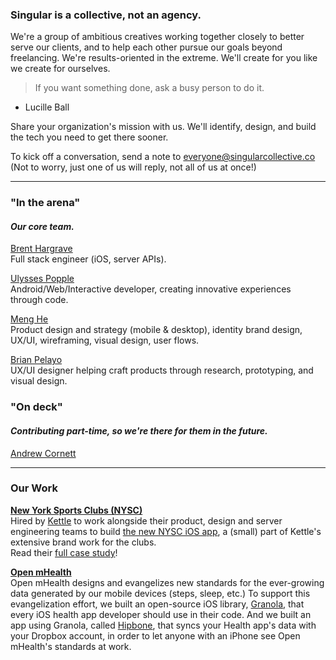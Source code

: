 ### Singular is a collective, not an agency.	

We're a group of ambitious creatives working together closely to better serve our clients, and to help each other pursue our goals beyond freelancing. We're results-oriented in the extreme. We'll create for you like we create for ourselves.

> If you want something done, ask a busy person to do it.	
- Lucille Ball

Share your organization's mission with us. We'll identify, design, and build the tech you need to get there sooner.

To kick off a conversation, send a note to [everyone@singularcollective.co](mailto:everyone@singularcollective.co)	 
(Not to worry, just one of us will reply, not all of us at once!)

***
### "In the arena"
#### *Our core team.*

[Brent Hargrave](https://brent.is)	
Full stack engineer (iOS, server APIs).

[Ulysses Popple](https://ulyssesp.com)	
Android/Web/Interactive developer, creating innovative experiences through code.

[Meng He](http://www.mynameismeng.com)	
Product design and strategy (mobile & desktop), identity brand design, UX/UI, wireframing, visual design, user flows.

[Brian Pelayo](http://bpelayo.com)	
UX/UI designer helping craft products through research, prototyping, and visual design.

### "On deck"
#### *Contributing part-time, so we're there for them in the future.*

[Andrew Cornett](http://andrewcornett.com)	

***
### Our Work

**[New York Sports Clubs (NYSC)](https://newyorksportsclubs.com)**		
Hired by [Kettle](https://kettlenyc.com) to work alongside their product, design and server engineering teams to build [the new NYSC iOS app](https://itunes.apple.com/us/app/sportsclubs-nysc-bsc-psc-wsc/id1120257245), a (small) part of Kettle's extensive brand work for the clubs. 	
Read their [full case study](https://kettlenyc.com/case-studies/nysc)!

**[Open mHealth](http://www.openmhealth.org/)**		
Open mHealth designs and evangelizes new standards for the ever-growing data generated by our mobile devices (steps, sleep, etc.) To support this evangelization effort, we built an open-source iOS library, [Granola](https://github.com/openmhealth/Granola), that every iOS health app developer should use in their code. And we built an app using Granola, called [Hipbone](https://hipboneapp.com), that syncs your Health app's data with your Dropbox account, in order to let anyone with an iPhone see Open mHealth's standards at work.